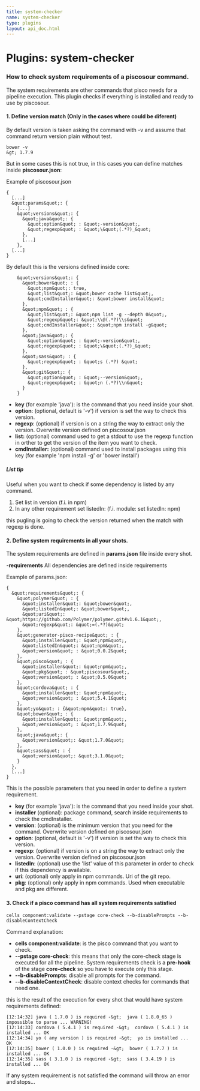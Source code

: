 ```yaml
---
title: system-checker
name: system-checker
type: plugins
layout: api_doc.html
---
```

# Plugins: system-checker


### How to check system requirements of a piscosour command.

The system requirements are other commands that pisco needs for a pipeline execution. This plugin checks if everything is installed and ready to use by piscosour.

#### 1. Define version match (Only in the cases where could be diferent)

By default version is taken asking the command with -v and assume that command return version plain without test.

    bower -v 
    &gt; 1.7.9

But in some cases this is not true, in this cases you can define matches inside **piscosour.json**:  

Example of piscosour.json
```
{
  [...]  
  &quot;params&quot;: {
    [...]
    &quot;versions&quot;: {
      &quot;java&quot;: {
        &quot;option&quot; : &quot;-version&quot;,
        &quot;regexp&quot; : &quot;\&quot;(.*?)_&quot;
      },
      [...]
    },
  [...]
}
```

By default this is the versions defined inside core:

```
    &quot;versions&quot;: {
      &quot;bower&quot; : {
        &quot;npm&quot;: true,
        &quot;list&quot;: &quot;bower cache list&quot;,
        &quot;cmdInstaller&quot;: &quot;bower install&quot;        
      },
      &quot;npm&quot; : {
        &quot;list&quot;: &quot;npm list -g --depth 0&quot;,
        &quot;regexp&quot;: &quot;\\@(.*?)\\s&quot;
        &quot;cmdInstaller&quot;: &quot;npm install -g&quot;
      },    
      &quot;java&quot;: {
        &quot;option&quot; : &quot;-version&quot;,
        &quot;regexp&quot; : &quot;\&quot;(.*?)_&quot;
      },
      &quot;sass&quot; : {
        &quot;regexp&quot; : &quot;s (.*?) &quot;
      },
      &quot;git&quot;: {
        &quot;option&quot; : &quot;--version&quot;,
        &quot;regexp&quot; : &quot;n (.*?)\\n&quot;
      }
    }
```

- **key** (for example &#39;java&#39;): is the command that you need inside your shot.
- **option**: (optional, default is &#39;-v&#39;) if version is set the way to check this version.
- **regexp**: (optional) if version is on a string the way to extract only the version. Overwrite version defined on piscosour.json
- **list:** (optional) command used to get a stdout to use the regexp function in orther to get the version of the item you want to check.
- **cmdInstaller:** (optional) command used to install packages using this key (for example &#39;npm install -g&#39; or &#39;bower install&#39;)

##### List tip

Useful when you want to check if some dependency is listed by any command. 
 
 1. Set list in version (f.i. in npm)
 2. In any other requirement set listedIn: (f.i. module: set listedIn: npm)

this pugling is going to check the version returned when the match with regexp is done.

#### 2. Define system requirements in all your shots.

The system requirements are defined in **params.json** file inside every shot.

-**requirements** All dependencies are defined inside requirements

Example of params.json:
```
{
  &quot;requirements&quot;: {
    &quot;polymer&quot; : {
      &quot;installer&quot;: &quot;bower&quot;,
      &quot;listedIn&quot;: &quot;bower&quot;,
      &quot;uri&quot;: &quot;https://github.com/Polymer/polymer.git#v1.6.1&quot;,
      &quot;regexp&quot;: &quot;=(.*?)&quot;
    },
    &quot;generator-pisco-recipe&quot; : {
      &quot;installer&quot;: &quot;npm&quot;,
      &quot;listedIn&quot;: &quot;npm&quot;,
      &quot;version&quot; : &quot;0.0.2&quot;
    },
    &quot;pisco&quot; : {
      &quot;installer&quot;: &quot;npm&quot;,
      &quot;pkg&quot; : &quot;piscosour&quot;,
      &quot;version&quot; : &quot;0.5.0&quot;
    },
    &quot;cordova&quot; : {
      &quot;installer&quot;: &quot;npm&quot;,
      &quot;version&quot; : &quot;5.4.1&quot;
    },
    &quot;yo&quot; : {&quot;npm&quot;: true},
    &quot;bower&quot; : {
      &quot;installer&quot;: &quot;npm&quot;,
      &quot;version&quot; : &quot;1.7.9&quot;
    },
    &quot;java&quot;: {
      &quot;version&quot;: &quot;1.7.0&quot;
    },
    &quot;sass&quot; : {
      &quot;version&quot;: &quot;3.1.0&quot;
    }
  },
  [...]
}
```

This is the possible parameters that you need in order to define a system requirement.

- **key** (for example &#39;java&#39;): is the command that you need inside your shot.
- **installer** (optional): package command, search inside requirements to check the cmdInstaller.
- **version**: (optional) is the minimum version that you need for the command. Overwrite version defined on piscosour.json
- **option**: (optional, default is &#39;-v&#39;) if version is set the way to check this version.
- **regexp**: (optional) if version is on a string the way to extract only the version. Overwrite version defined on piscosour.json
- **listedIn**: (optional) use the &#39;list&#39; value of this parameter in order to check if this dependency is available.
- **uri**: (optional) only apply in npm commands. Uri of the git repo.
- **pkg**: (optional) only apply in npm commands. Used when executable and pkg are different.
 
#### 3. Check if a pisco command has all system requirements satisfied

    cells component:validate --pstage core-check --b-disablePrompts --b-disableContextCheck
    
Command explanation:

- **cells component:validate**: is the pisco command that you want to check.
- **--pstage core-check**: this means that only the core-check stage is executed for all the pipeline. System requirements check is a **pre-hook** of the stage **core-check** so you have to execute only this stage.
- **--b-disablePrompts**: disable all prompts for the command.
- **--b-disableContextCheck**: disable context checks for commands that need one.

this is the result of the execution for every shot that would have system requirements defined:

```
[12:14:32] java ( 1.7.0 ) is required -&gt;  java ( 1.8.0_65 ) impossible to parse ... WARNING!
[12:14:33] cordova ( 5.4.1 ) is required -&gt;  cordova ( 5.4.1 ) is installed ... OK
[12:14:34] yo ( any version ) is required -&gt;  yo is installed ... OK
[12:14:35] bower ( 1.0.0 ) is required -&gt;  bower ( 1.7.7 ) is installed ... OK
[12:14:35] sass ( 3.1.0 ) is required -&gt;  sass ( 3.4.19 ) is installed ... OK
```

If any system requirement is not satisfied the command will throw an error and stops...

